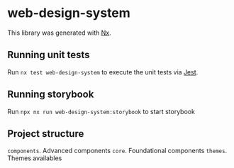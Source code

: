 # web-design-system

This library was generated with [Nx](https://nx.dev).

## Running unit tests

Run `nx test web-design-system` to execute the unit tests via [Jest](https://jestjs.io).

## Running storybook

Run `npx nx run web-design-system:storybook` to start storybook


## Project structure

`components`. Advanced components
`core`. Foundational components
`themes`. Themes availables 